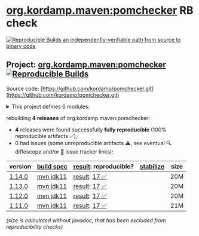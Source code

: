[org.kordamp.maven:pomchecker](https://central.sonatype.com/artifact/org.kordamp.maven/pomchecker/versions) RB check
=======

[![Reproducible Builds](https://reproducible-builds.org/images/logos/rb.svg) an independently-verifiable path from source to binary code](https://reproducible-builds.org/)

## Project: [org.kordamp.maven:pomchecker](https://central.sonatype.com/artifact/org.kordamp.maven/pomchecker/versions) [![Reproducible Builds](https://img.shields.io/endpoint?url=https://raw.githubusercontent.com/jvm-repo-rebuild/reproducible-central/master/content/org/kordamp/pomchecker/badge.json)](https://github.com/jvm-repo-rebuild/reproducible-central/blob/master/content/org/kordamp/pomchecker/README.md)

Source code: [https://github.com/kordamp/pomchecker.git](https://github.com/kordamp/pomchecker.git)

<details><summary>This project defines 6 modules:</summary>

* [org.kordamp.maven:pomchecker](https://central.sonatype.com/artifact/org.kordamp.maven/pomchecker/overview)
* [org.kordamp.maven:pomchecker-cli](https://central.sonatype.com/artifact/org.kordamp.maven/pomchecker-cli/overview)
* [org.kordamp.maven:pomchecker-core](https://central.sonatype.com/artifact/org.kordamp.maven/pomchecker-core/overview)
* [org.kordamp.maven:pomchecker-enforcer-rules](https://central.sonatype.com/artifact/org.kordamp.maven/pomchecker-enforcer-rules/overview)
* [org.kordamp.maven:pomchecker-maven-plugin](https://central.sonatype.com/artifact/org.kordamp.maven/pomchecker-maven-plugin/overview)
* [org.kordamp.maven:pomchecker-toolprovider](https://central.sonatype.com/artifact/org.kordamp.maven/pomchecker-toolprovider/overview)
</details>

rebuilding **4 releases** of org.kordamp.maven:pomchecker:
- **4** releases were found successfully **fully reproducible** (100% reproducible artifacts :white_check_mark:),
- 0 had issues (some unreproducible artifacts :warning:, see eventual :mag: diffoscope and/or :memo: issue tracker links):

| version | [build spec](/BUILDSPEC.md) | [result](https://reproducible-builds.org/docs/jvm/): reproducible? | [stabilize](https://github.com/google/oss-rebuild/blob/main/cmd/stabilize/README.md) | size |
| -- | --------- | ------ | ------ | -- |
| [1.14.0](https://central.sonatype.com/artifact/org.kordamp.maven/pomchecker/1.14.0/pom) | [mvn jdk11](pomchecker-1.14.0.buildspec) | [result](pomchecker-1.14.0.buildinfo): [17 :white_check_mark: ](pomchecker-1.14.0.buildcompare) | | 20M |
| [1.13.0](https://central.sonatype.com/artifact/org.kordamp.maven/pomchecker/1.13.0/pom) | [mvn jdk11](pomchecker-1.13.0.buildspec) | [result](pomchecker-1.13.0.buildinfo): [17 :white_check_mark: ](pomchecker-1.13.0.buildcompare) | | 20M |
| [1.12.0](https://central.sonatype.com/artifact/org.kordamp.maven/pomchecker/1.12.0/pom) | [mvn jdk11](pomchecker-1.12.0.buildspec) | [result](pomchecker-1.12.0.buildinfo): [17 :white_check_mark: ](pomchecker-1.12.0.buildcompare) | | 20M |
| [1.11.0](https://central.sonatype.com/artifact/org.kordamp.maven/pomchecker/1.11.0/pom) | [mvn jdk11](pomchecker-1.11.0.buildspec) | [result](pomchecker-1.11.0.buildinfo): [17 :white_check_mark: ](pomchecker-1.11.0.buildcompare) | | 21M |

<i>(size is calculated without javadoc, that has been excluded from reproducibility checks)</i>
